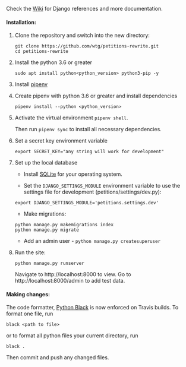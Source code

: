 Check the [Wiki](https://github.com/wtg/petitions-rewrite/wiki) for Django references and more documentation.

#### Installation:

1. Clone the repository and switch into the new directory:
    ```
    git clone https://github.com/wtg/petitions-rewrite.git
    cd petitions-rewrite
    ```

2. Install the python 3.6 or greater 
    ```
    sudo apt install python<python_version> python3-pip -y
    ```

3. Install [pipenv](https://pipenv.readthedocs.io/en/latest/)
   
4. Create pipenv with python 3.6 or greater and install dependencies 
    ```
    pipenv install --python <python_version>
    ```

5. Activate the virtual environment ```pipenv shell```.

    Then run ```pipenv sync``` to install all necessary dependencies.

6. Set a secret key environment variable 
    ```
    export SECRET_KEY="any string will work for development"
    ```

7. Set up the local database

    * Install [SQLite](https://www.sqlite.org/) for your operating system.

    * Set the `DJANGO_SETTINGS_MODULE` environment variable to use the settings file for development (petitions/settings/dev.py):
    ```
    export DJANGO_SETTINGS_MODULE='petitions.settings.dev'
    ```

    * Make migrations:
    ```
    python manage.py makemigrations index
    python manage.py migrate
    ```

    * Add an admin user - `python manage.py createsuperuser`

7. Run the site: 
    ```
    python manage.py runserver
    ```
    Navigate to http://localhost:8000 to view. Go to http://localhost:8000/admin to add test data.

#### Making changes:

The code formatter, [Python Black](https://black.readthedocs.io/en/stable/) is now enforced on Travis builds.
To format one file, run 
```
black <path to file>
```
or to format all python files your current directory, run
```
black .
``` 
Then commit and push any changed files.
